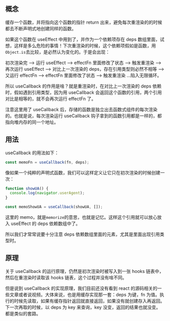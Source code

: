 ## 概念

缓存一个函数，并将指向这个函数的指针 return 出来，避免每次重渲染的的时候都去不断声明式地创建同样的函数。

如果这个函数在 useEffect 中用到了，并作为一个依赖项存在 deps 数组里面，试想，这样是多么危险的事情！下次重渲染的时候，这个依赖项假如是函数，用`Object.is`去比较，是必然认为变化的。于是会出现：

初次渲染完 --> 运行 useEffect --> effectFn 里面修改了状态 --> 触发重渲染 --> 再次运行 useEffect --> 对比上一次渲染的 deps，存在引用类型则必然不相等 --> 又运行 effectFn --> effectFn 里面修改了状态 --> 触发重渲染 ...陷入无限循环。

所以 useCallback 的作用是啥？就是重渲染时，在对比上一次渲染的 deps 依赖时，假如遇到引用类型，因为用 useCallback 会返回这个函数的引用，两个引用对比是相等的，就不会再次运行 effectFn 了。

注意这里用了 useCallback 后，存储的函数是独立出去函数式组件的每次渲染的。也就是说，每次渲染运行 useCallback 钩子拿到的函数引用都是一样的，都指向堆内存的同一个地址。

## 用法

useCallback 的用法如下：

```js
const memoFn = useCallback(fn, deps);
```

像如果一个纯粹的声明式函数，我们可以这样定义让它只在初次渲染的时候创建一次：

```js
function showUA() {
  console.log(navigator.userAgent);
}

const memoShowUA = useCallback(showUA, []);
```

这里的 memo，就是`memorize`的意思，也就是记忆。这样这个引用就可以放心放入 useEffect 的 deps 依赖数组中了。

所以我们才常常说要十分注意 deps 依赖数组里面的元素，尤其是里面出现引用类型时。

## 原理

关于 useCallback 的运行原理，仍然是初次渲染时被写入到一张 hooks 链表中，然后在重渲染时读取该 hooks 链表，这个过程并没有啥不同。

但是说到 useCallback 的实现原理，我们目前还没有看到 react 的源码相关的一些文章或者说视频。大体来说，也是用缓存实现那一套：deps 为键，fn 为值。执行的时候先读取，如果有缓存指针返回就直接返回，如果没有就创建存入再返回。下一次再取的时候，以 deps 为 key 来查询，key 没变，返回的结果也就没变。都是类似的套路。

